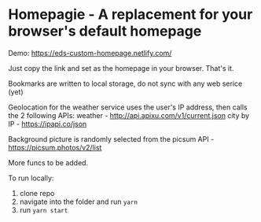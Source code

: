 # Homepagie - A replacement for your browser's default homepage

Demo: https://eds-custom-homepage.netlify.com/

Just copy the link and set as the homepage in your browser. That's it.

Bookmarks are written to local storage, do not sync with any web serice (yet)

Geolocation for the weather service uses the user's IP address,
then calls the 2 following APIs:
weather - http://api.apixu.com/v1/current.json
city by IP - https://ipapi.co/json

Background picture is randomly selected from the picsum API - https://picsum.photos/v2/list

More funcs to be added.

To run locally: 
1. clone repo
2. navigate into the folder and run `yarn`
3. run `yarn start`
